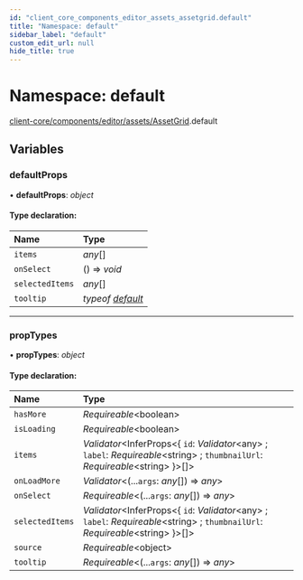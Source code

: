 ```yaml
---
id: "client_core_components_editor_assets_assetgrid.default"
title: "Namespace: default"
sidebar_label: "default"
custom_edit_url: null
hide_title: true
---
```


# Namespace: default

[client-core/components/editor/assets/AssetGrid](client_core_components_editor_assets_assetgrid.md).default

## Variables

### defaultProps

• **defaultProps**: *object*

#### Type declaration:

Name | Type |
:------ | :------ |
`items` | *any*[] |
`onSelect` | () => *void* |
`selectedItems` | *any*[] |
`tooltip` | *typeof* [*default*](client_core_components_editor_assets_assettooltip.md#default) |

___

### propTypes

• **propTypes**: *object*

#### Type declaration:

Name | Type |
:------ | :------ |
`hasMore` | *Requireable*<boolean\> |
`isLoading` | *Requireable*<boolean\> |
`items` | *Validator*<InferProps<{ `id`: *Validator*<any\> ; `label`: *Requireable*<string\> ; `thumbnailUrl`: *Requireable*<string\>  }\>[]\> |
`onLoadMore` | *Validator*<(...`args`: *any*[]) => *any*\> |
`onSelect` | *Requireable*<(...`args`: *any*[]) => *any*\> |
`selectedItems` | *Validator*<InferProps<{ `id`: *Validator*<any\> ; `label`: *Requireable*<string\> ; `thumbnailUrl`: *Requireable*<string\>  }\>[]\> |
`source` | *Requireable*<object\> |
`tooltip` | *Requireable*<(...`args`: *any*[]) => *any*\> |
